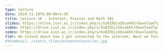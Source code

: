 ```yaml
---
type: lecture
date: 2019-11-19T8:00:00+4:30
title: Lecture 16 - Internet, Proxies and Math 101
slides: https://drive.iust.ac.ir/index.php/s/Xu0ZXbjx5bsakKV/download?path=%2FSlides&files=S16.pdf
video: https://drive.iust.ac.ir/index.php/s/Xu0ZXbjx5bsakKV/download?path=%2FVideos&files=S16.mp4
codes: https://drive.iust.ac.ir/index.php/s/Xu0ZXbjx5bsakKV/download?path=%2FCode&files=S16.zip
tldr: We talked about how I got connected to the internet. Next we focused on some math 101 problems and how to solve them computationally and write unit tests for them in pytest.
#thumbnail: /static_files/presentations/lec.jpg
---
```

